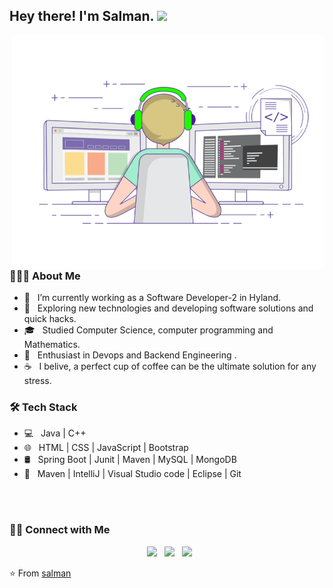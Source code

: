 <h2> Hey there! I'm Salman. <img src="https://github.com/souvikguria98/souvikguria98/blob/master/Hi.gif" width="25"></h2>
<img align="right" alt="GIF" src="https://raw.githubusercontent.com/devSouvik/devSouvik/master/gif3.gif" width="500"/>

<h3> 👨🏻‍💻 About Me </h3>

- 🔭 &nbsp; I’m currently working as a Software Developer-2 in Hyland.
- 🤔 &nbsp; Exploring new technologies and developing software solutions and quick hacks.
- 🎓 &nbsp; Studied Computer Science, computer programming and Mathematics.
- 🌱 &nbsp; Enthusiast in Devops and Backend Engineering .
- ☕ &nbsp; I belive, a perfect cup of coffee can be the ultimate solution for any stress. 

<h3>🛠 Tech Stack</h3>

- 💻 &nbsp; Java | C++  
- 🌐 &nbsp; HTML | CSS | JavaScript | Bootstrap 
- 🛢 &nbsp; Spring Boot | Junit | Maven | MySQL | MongoDB
- 🔧 &nbsp; Maven | IntelliJ | Visual Studio code | Eclipse | Git

<br>
</br>

<h3> 🤝🏻 Connect with Me </h3>

<p align="center">
&nbsp; <a href="https://www.instagram.com/salmansohrab20/" target="_blank" rel="noopener noreferrer"><img src="https://img.icons8.com/plasticine/100/000000/instagram-new.png" width="50" /></a>  
&nbsp; <a href="https://www.linkedin.com/in/salman-sohrab-ansari-050a09150?originalSubdomain=in" target="_blank" rel="noopener noreferrer"><img src="https://img.icons8.com/plasticine/100/000000/linkedin.png" width="50" /></a>
&nbsp; <a href="mailto:sohrabsalman987@gmail.com" target="_blank" rel="noopener noreferrer"><img src="https://img.icons8.com/plasticine/100/000000/gmail.png"  width="50" /></a>
</p>

⭐️ From [salman](https://github.com/salsohrab20)
